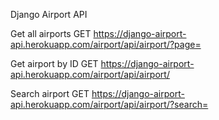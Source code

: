 Django Airport API

Get all airports
GET https://django-airport-api.herokuapp.com/airport/api/airport/?page=<page>

Get airport by ID
GET https://django-airport-api.herokuapp.com/airport/api/airport/<ID>

Search airport
GET https://django-airport-api.herokuapp.com/airport/api/airport/?search=<query>
